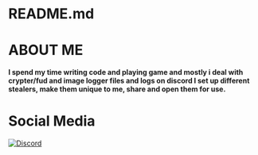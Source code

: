 # README.md

# ABOUT ME 
**I spend my time writing code and playing game
and mostly i deal with crypter/fud and image logger files and logs on discord
I set up different stealers, make them unique to me, share and open them for use.**



# Social Media
[![Discord](https://camo.githubusercontent.com/cfdb7a62449afe712e9eb92977cf8190acb14fb16e173e128eff89736e212a1e/68747470733a2f2f696d672e736869656c64732e696f2f62616467652f646973636f72642532302d3732383944412e7376673f267374796c653d666f722d7468652d6261646765266c6f676f3d646973636f7264266c6f676f436f6c6f723d7768697465)](https://discord.gg/67sx62SWUZ)<br>

